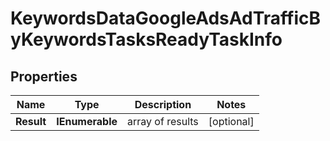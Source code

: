 # KeywordsDataGoogleAdsAdTrafficByKeywordsTasksReadyTaskInfo


## Properties

| Name | Type | Description | Notes |
|------------ | ------------- | ------------- | -------------|
**Result** | **IEnumerable<KeywordsDataGoogleAdsAdTrafficByKeywordsTasksReadyResultInfo>** | array of results |[optional]|